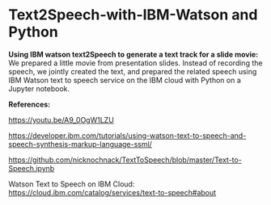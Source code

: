 # Text2Speech-with-IBM-Watson and Python
**Using IBM watson text2Speech to generate a text track for a slide movie:**
We prepared a little movie from presentation slides. Instead of recording the speech, we jointly created the text, and prepared the related 
speech using IBM Watson text to speech service on the IBM cloud with Python on a Jupyter notebook.

**References:**

https://youtu.be/A9_0OgW1LZU

https://developer.ibm.com/tutorials/using-watson-text-to-speech-and-speech-synthesis-markup-language-ssml/

https://github.com/nicknochnack/TextToSpeech/blob/master/Text-to-Speech.ipynb

Watson Text to Speech on IBM Cloud: https://cloud.ibm.com/catalog/services/text-to-speech#about
